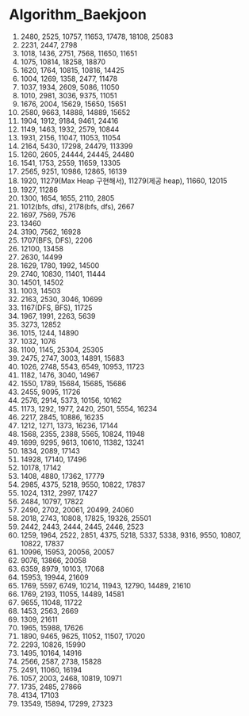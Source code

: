 # Algorithm_Baekjoon
1. 2480, 2525, 10757, 11653, 17478, 18108, 25083
2. 2231, 2447, 2798
3. 1018, 1436, 2751, 7568, 11650, 11651
4. 1075, 10814, 18258, 18870
5. 1620, 1764, 10815, 10816, 14425
6. 1004, 1269, 1358, 2477, 11478
7. 1037, 1934, 2609, 5086, 11050
8. 1010, 2981, 3036, 9375, 11051
9. 1676, 2004, 15629, 15650, 15651
10. 2580, 9663, 14888, 14889, 15652
11. 1904, 1912, 9184, 9461, 24416
12. 1149, 1463, 1932, 2579, 10844
13. 1931, 2156, 11047, 11053, 11054
14. 2164, 5430, 17298, 24479, 113399
15. 1260, 2605, 24444, 24445, 24480
16. 1541, 1753, 2559, 11659, 13305
17. 2565, 9251, 10986, 12865, 16139
18. 1920, 11279(Max Heap 구현해서), 11279(제공 heap), 11660, 12015
19. 1927, 11286
20. 1300, 1654, 1655, 2110, 2805
21. 1012(bfs, dfs), 2178(bfs, dfs), 2667
22. 1697, 7569, 7576
23. 13460
24. 3190, 7562, 16928
25. 1707(BFS, DFS), 2206
26. 12100, 13458
27. 2630, 14499
28. 1629, 1780, 1992, 14500
29. 2740, 10830, 11401, 11444
30. 14501, 14502
31. 1003, 14503
32. 2163, 2530, 3046, 10699
33. 1167(DFS, BFS), 11725
34. 1967, 1991, 2263, 5639
35. 3273, 12852
36. 1015, 1244, 14890
37. 1032, 1076
38. 1100, 1145, 25304, 25305
39. 2475, 2747, 3003, 14891, 15683
40. 1026, 2748, 5543, 6549, 10953, 11723
41. 1182, 1476, 3040, 14967
42. 1550, 1789, 15684, 15685, 15686
43. 2455, 9095, 11726
44. 2576, 2914, 5373, 10156, 10162
45. 1173, 1292, 1977, 2420, 2501, 5554, 16234
46. 2217, 2845, 10886, 16235
47. 1212, 1271, 1373, 16236, 17144
48. 1568, 2355, 2388, 5565, 10824, 11948
49. 1699, 9295, 9613, 10610, 11382, 13241
50. 1834, 2089, 17143
51. 14928, 17140, 17496
52. 10178, 17142
53. 1408, 4880, 17362, 17779
54. 2985, 4375, 5218, 9550, 10822, 17837
55. 1024, 1312, 2997, 17427
56. 2484, 10797, 17822
57. 2490, 2702, 20061, 20499, 24060
58. 2018, 2743, 10808, 17825, 19326, 25501
59. 2442, 2443, 2444, 2445, 2446, 2523
60. 1259, 1964, 2522, 2851, 4375, 5218, 5337, 5338, 9316, 9550, 10807, 10822, 17837
61. 10996, 15953, 20056, 20057
62. 9076, 13866, 20058
63. 6359, 8979, 10103, 17068
64. 15953, 19944, 21609
65. 1769, 5597, 6749, 10214, 11943, 12790, 14489, 21610
66. 1769, 2193, 11055, 14489, 14581
67. 9655, 11048, 11722
68. 1453, 2563, 2669
69. 1309, 21611
70. 1965, 15988, 17626
71. 1890, 9465, 9625, 11052, 11507, 17020
72. 2293, 10826, 15990
73. 1495, 10164, 14916
74. 2566, 2587, 2738, 15828
75. 2491, 11060, 16194
76. 1057, 2003, 2468, 10819, 10971
77. 1735, 2485, 27866
78. 4134, 17103
79. 13549, 15894, 17299, 27323

